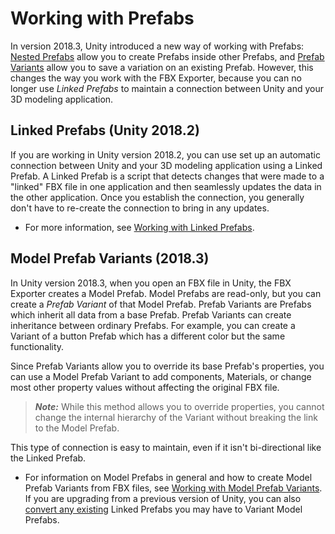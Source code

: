 # Working with Prefabs

In version 2018.3, Unity introduced a new way of working with Prefabs: [Nested Prefabs](https://docs.unity3d.com/2018.3/Documentation/Manual/NestedPrefabs.html) allow you to create Prefabs inside other Prefabs, and [Prefab Variants](https://docs.unity3d.com/2018.3/Documentation/Manual/PrefabVariants.html) allow you to save a variation on an existing Prefab. However, this changes the way you work with the FBX Exporter, because you can no longer use *Linked Prefabs* to maintain a connection between Unity and your 3D modeling application. 

## Linked Prefabs (Unity 2018.2)

If you are working in Unity version 2018.2, you can use set up an automatic connection between Unity and your 3D modeling application using a Linked Prefab. A Linked Prefab is a script that detects changes that were made to a "linked" FBX file in one application and then seamlessly updates the data in the other application. Once you establish the connection, you generally don't have to re-create the connection to bring in any updates.

* For more information, see [Working with Linked Prefabs](prefabs.md).

## Model Prefab Variants (2018.3)

In Unity version 2018.3, when you open an FBX file in Unity, the FBX Exporter creates a Model Prefab. Model Prefabs are read-only, but you can create a *Prefab Variant* of that Model Prefab. Prefab Variants are Prefabs which inherit all data from a base Prefab. Prefab Variants can create inheritance between ordinary Prefabs. For example, you can create a Variant of a button Prefab which has a different color but the same functionality. 

Since Prefab Variants allow you to override its base Prefab's properties, you can use a Model Prefab Variant to add components, Materials, or change most other property values without affecting the original FBX file.

> ***Note:*** While this method allows you to override properties, you cannot change the internal hierarchy of the Variant without breaking the link to the Model Prefab.

This type of connection is easy to maintain, even if it isn't bi-directional like the Linked Prefab. 

* For information on Model Prefabs in general and how to create Model Prefab Variants from FBX files, see [Working with Model Prefab Variants](nested-prefabs.md). If you are upgrading from a previous version of Unity, you can also [convert any existing](nested-prefab.md#conversion) Linked Prefabs you may have to Variant Model Prefabs.

